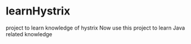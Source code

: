 # learnHystrix
project to learn knowledge of hystrix
Now use this project to learn Java related knowledge

